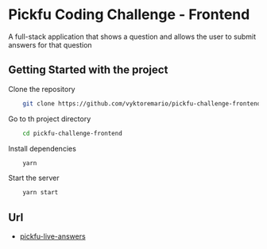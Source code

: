 # Pickfu Coding Challenge - Frontend

A full-stack application that shows a question and allows the user to submit answers for that question

## Getting Started with the project

Clone the repository 

```bash
    git clone https://github.com/vyktoremario/pickfu-challenge-frontend.git
```

Go to th project directory

```bash
    cd pickfu-challenge-frontend
```

Install dependencies

```bash
    yarn
```

Start the server

```bash
    yarn start
```

## Url

- [pickfu-live-answers](https://pickfu-live-answers.netlify.app/)